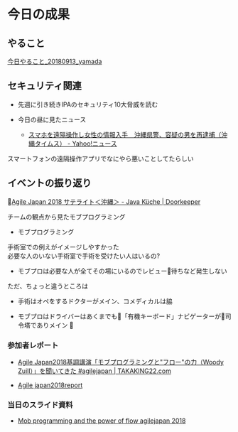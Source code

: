 # 今日の成果

## やること

[今日やること_20180913_yamada](https://github.com/JavaKueche/great-okinawa/issues/43)

## セキュリティ関連

* 先週に引き続きIPAのセキュリティ10大脅威を読む

* 今日の昼に見たニュース

  * [スマホを遠隔操作し女性の情報入手　沖縄県警、容疑の男を再逮捕（沖縄タイムス） - Yahoo!ニュース](https://headlines.yahoo.co.jp/hl?a=20180913-00314130-okinawat-oki)

スマートフォンの遠隔操作アプリでなにやら悪いことしてたらしい

## イベントの振り返り
[Agile Japan 2018 サテライト＜沖縄＞ - Java Küche | Doorkeeper](https://java-kuche.doorkeeper.jp/events/78284)

チームの観点から見たモブプログラミング

* モブプログラミング

手術室での例えがイメージしやすかった  
必要な人のいない手術室で手術を受けたい人はいるの?  

* モブプロは必要な人が全てその場にいるのでレビュー待ちなど発生しない

ただ、ちょっと違うところは

* 手術はオペをするドクターがメイン、コメディカルは脇

* モブプロはドライバーはあくまでも「有機キーボード」ナビゲーターが司令塔でありメイン


### 参加者レポート

* [Agile Japan2018基調講演「モブプログラミングと"フロー"の力（Woody Zuill）」を聞いてきた #agilejapan | TAKAKING22.com](https://takaking22.com/2018/agilejapan2018-mobprogramming/)

* [Agile japan2018report](https://www.slideshare.net/naototeshima/agile-japan2018report-106894322)

### 当日のスライド資料

* [Mob programming and the power of flow agilejapan 2018](https://www.slideshare.net/hiranabe/mob-programming-and-the-power-of-flow-agilejapan2018keynote)
